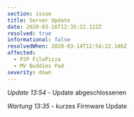```yaml
---
section: issue
title: Server Update
date: 2020-03-16T12:35:22.122Z
resolved: true
informational: false
resolvedWhen: 2020-03-14T12:54:22.146Z
affected:
  - P2P FilePizza
  - MV Buddies Pad
severity: down
---
```

*Update 13:54* - Update abgeschlossenen

*Wartung 13:35* - kurzes Firmware Update
